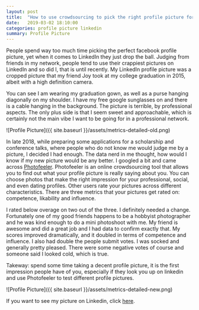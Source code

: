 ```yaml
---
layout: post
title:  "How to use crowdsourcing to pick the right profile picture for free?"
date:   2019-03-02 18:10:00
categories: profile picture linkedin
summary: Profile Picture
---
```


People spend way too much time picking the perfect facebook profile picture, yet when it comes to LinkedIn they just drop the ball. Judging from friends in my network, people tend to use their crappiest pictures on LinkedIn and so did I, that is until recently. My LinkedIn profile picture was a cropped picture that my friend Joy took at my college graduation in 2015, albeit with a high definition camera.

You can see I am wearing my graduation gown, as well as a purse hanging diagonally on my shoulder. I have my free google sunglasses on and there is a cable hanging in the background. The picture is terrible, by professional aspects. The only plus side is that I seem sweet and approachable, which is certainly not the main vibe I want to be going for in a professional network.

![Profile Picture]({{ site.baseurl }}/assets/metrics-detailed-old.png)

In late 2018, while preparing some applications for a scholarship and conference talks, where people who do not know me would judge me by a picture, I decided I had enough. The data nerd in me thought, how would I know if my new picture would be any better. I googled a bit and came across [Photofeeler]. Photofeeler is an online crowdsourcing tool that allows you to find out what your profile picture is really saying about you. You can choose photos that make the right impression for your professional, social, and even dating profiles. Other users rate your pictures across different characteristics. There are three metrics that your pictures get rated on: competence, likability and influence.

I rated below overage on two out of the three. I definitely needed a change. Fortunately one of my good friends happens to be a hobbyist photographer and he was kind enough to do a mini photoshoot with me. My friend is awesome and did a great job and I had data to confirm exactly that. My scores improved dramatically, and it doubled in terms of competence and influence. I also had double the people submit votes. I was socked and generally pretty pleased. There were some negative votes of course and someone said I looked cold, which is true.

Takeway: spend some time taking a decent profile picture, it is the first impression people have of you, especially if they look you up on linkedin and use Photofeeler to test different profile pictures.

![Profile Picture]({{ site.baseurl }}/assets/metrics-detailed-new.png)


If you want to see my picture on Linkedin, click [here].

[here]: https://www.linkedin.com/in/stylianipantela/
[Photofeeler]: https://www.photofeeler.com/
